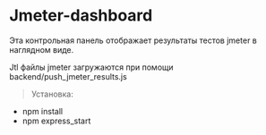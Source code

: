 # Jmeter-dashboard

Эта контрольная панель отображает результаты тестов jmeter в наглядном виде.

Jtl файлы jmeter загружаются при помощи backend/push_jmeter_results.js

>Установка: 
* npm install
* npm express_start
